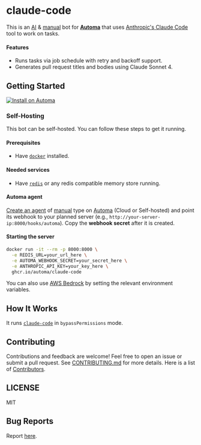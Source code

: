 # claude-code

This is an [AI](https://docs.automa.app/agents/types#ai) & [manual](https://docs.automa.app/agents/types#manual) bot for [**Automa**](https://automa.app) that uses [Anthropic's Claude Code](https://www.anthropic.com/claude-code) tool to work on tasks.

#### Features

- Runs tasks via job schedule with retry and backoff support.
- Generates pull request titles and bodies using Claude Sonnet 4.

## Getting Started

[![Install on Automa](https://automa.app/install.svg)](https://automa.app/agents/anthropic/claude-code)

### Self-Hosting

This bot can be self-hosted. You can follow these steps to get it running.

#### Prerequisites

- Have [`docker`](https://docker.com/) installed.

#### Needed services

- Have [`redis`](https://github.com/redis/redis) or any redis compatible memory store running.

#### Automa agent

[Create an agent](https://docs.automa.app/agent-development/create-agent) of [manual](https://docs.automa.app/agents/types#manual) type on [Automa](https://automa.app) (Cloud or Self-hosted) and point its webhook to your planned server (e.g., `http://your-server-ip:8000/hooks/automa`). Copy the **webhook secret** after it is created.

#### Starting the server

```sh
docker run -it --rm -p 8000:8000 \
  -e REDIS_URL=your_url_here \
  -e AUTOMA_WEBHOOK_SECRET=your_secret_here \
  -e ANTHROPIC_API_KEY=your_key_here \
  ghcr.io/automa/claude-code
```

You can also use [AWS Bedrock](https://docs.anthropic.com/en/docs/claude-code/amazon-bedrock) by setting the relevant environment variables.

## How It Works

It runs [`claude-code`](https://www.anthropic.com/claude-code) in `bypassPermissions` mode.

## Contributing

Contributions and feedback are welcome! Feel free to open an issue or submit a pull request. See [CONTRIBUTING.md](CONTRIBUTING.md) for more details. Here is a list of [Contributors](https://github.com/automa/claude-code/contributors).

## LICENSE

MIT

## Bug Reports

Report [here](https://github.com/automa/claude-code/issues).
